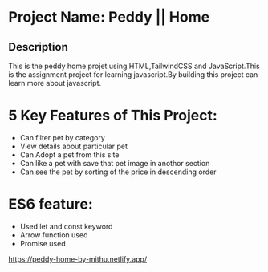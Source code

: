 <h1>Project Name: Peddy || Home</h1>
<h2>Description</h2>
<p>This is the peddy home projet using HTML,TailwindCSS and JavaScript.This is the assignment project for learning javascript.By building this project can learn more about javascript.  </p>
<h1> 5 Key Features of This Project:</h1>
<ul>
  <li>Can filter pet by category</li>
  <li>View details about particular pet</li>
  <li>Can Adopt a pet from this site</li>
  <li>Can like a pet with save that pet image in anothor section</li>
  <li>Can see the pet by sorting of the price in descending order</li>
</ul>
<h1>ES6 feature:</h1>
<ul>
  <li>Used let and const keyword </li>
  <li>Arrow function used</li>
  <li>Promise used</li>  
</ul>
<a href="https://peddy-home-by-mithu.netlify.app/">https://peddy-home-by-mithu.netlify.app/</a>
